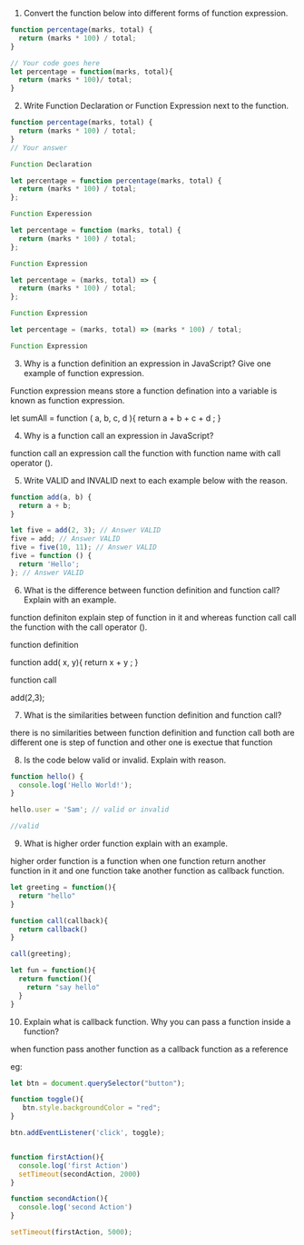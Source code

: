 1. Convert the function below into different forms of function expression.

```js
function percentage(marks, total) {
  return (marks * 100) / total;
}

// Your code goes here
let percentage = function(marks, total){
  return (marks * 100)/ total;
}
```

2. Write Function Declaration or Function Expression next to the function.

```js
function percentage(marks, total) {
  return (marks * 100) / total;
}
// Your answer

Function Declaration
```

```js
let percentage = function percentage(marks, total) {
  return (marks * 100) / total;
};

Function Experession 
```

```js
let percentage = function (marks, total) {
  return (marks * 100) / total;
};

Function Expression
```

```js
let percentage = (marks, total) => {
  return (marks * 100) / total;
};

Function Expression
```

```js
let percentage = (marks, total) => (marks * 100) / total;

Function Expression
```

3. Why is a function definition an expression in JavaScript? Give one example of function expression.

Function expression means store a function defination into a variable is known as function expression.

let sumAll = function ( a, b, c, d ){
  return a + b + c + d ;
}

4. Why is a function call an expression in JavaScript?

function call an expression call the function with function name with call operator ().

5. Write VALID and INVALID next to each example below with the reason.

```js
function add(a, b) {
  return a + b;
}

let five = add(2, 3); // Answer VALID
five = add; // Answer VALID
five = five(10, 11); // Answer VALID
five = function () {
  return 'Hello';
}; // Answer VALID
```

6. What is the difference between function definition and function call? Explain with an example.

function definiton explain step of function in it and whereas function call call the function with the call operator ().

function definition 

function add( x, y){
  return x + y ;
}

function call

add(2,3);


7. What is the similarities between function definition and function call?

there is no similarities between function definition and function call both are different one is step of function and other one is exectue that function

8. Is the code below valid or invalid. Explain with reason.

```js
function hello() {
  console.log('Hello World!');
}

hello.user = 'Sam'; // valid or invalid

//valid
```

9. What is higher order function explain with an example.

higher order function is a function when one function return another function in it and one function take another function as callback function.

```js
let greeting = function(){
  return "hello"
}

function call(callback){
  return callback()
}

call(greeting);

let fun = function(){
  return function(){
    return "say hello"
  }
}
```

10. Explain what is callback function. Why you can pass a function inside a function?

when function pass another function as a callback function as a reference

eg:

```js
let btn = document.querySelector("button");

function toggle(){
   btn.style.backgroundColor = "red";
}

btn.addEventListener('click', toggle);


function firstAction(){
  console.log('first Action')
  setTimeout(secondAction, 2000)
}

function secondAction(){
  console.log('second Action')
}

setTimeout(firstAction, 5000);

```